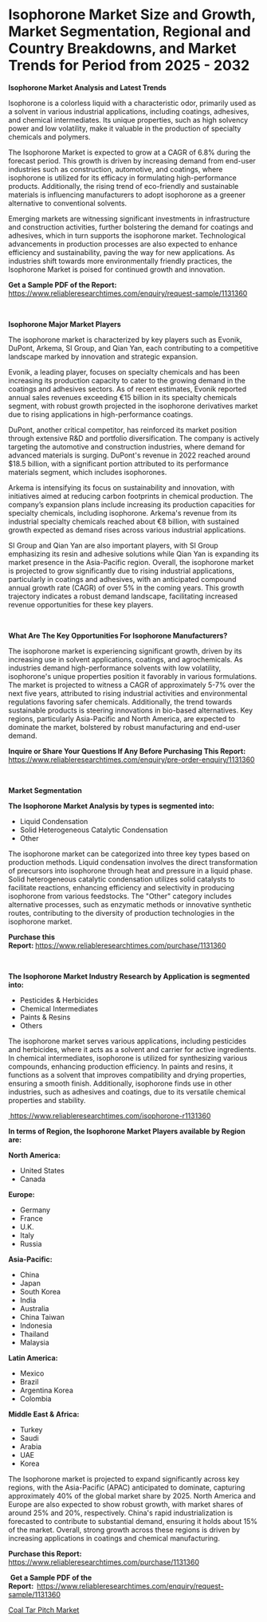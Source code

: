 <p><h1>Isophorone Market Size and Growth, Market Segmentation, Regional and Country Breakdowns, and Market Trends for Period from 2025 -  2032</h1></p><p><strong>Isophorone Market Analysis and Latest Trends</strong></p>
<p><p>Isophorone is a colorless liquid with a characteristic odor, primarily used as a solvent in various industrial applications, including coatings, adhesives, and chemical intermediates. Its unique properties, such as high solvency power and low volatility, make it valuable in the production of specialty chemicals and polymers. </p><p>The Isophorone Market is expected to grow at a CAGR of 6.8% during the forecast period. This growth is driven by increasing demand from end-user industries such as construction, automotive, and coatings, where isophorone is utilized for its efficacy in formulating high-performance products. Additionally, the rising trend of eco-friendly and sustainable materials is influencing manufacturers to adopt isophorone as a greener alternative to conventional solvents.</p><p>Emerging markets are witnessing significant investments in infrastructure and construction activities, further bolstering the demand for coatings and adhesives, which in turn supports the isophorone market. Technological advancements in production processes are also expected to enhance efficiency and sustainability, paving the way for new applications. As industries shift towards more environmentally friendly practices, the Isophorone Market is poised for continued growth and innovation.</p></p>
<p><strong>Get a Sample PDF of the Report:&nbsp;</strong> <a href="https://www.reliableresearchtimes.com/enquiry/request-sample/1131360?utm_campaign=2196&utm_medium=2&utm_source=Github&utm_content=ia&utm_term=02042025&utm_id=isophorone">https://www.reliableresearchtimes.com/enquiry/request-sample/1131360</a></p>
<p>&nbsp;</p>
<p><strong>Isophorone Major Market Players</strong></p>
<p><p>The isophorone market is characterized by key players such as Evonik, DuPont, Arkema, SI Group, and Qian Yan, each contributing to a competitive landscape marked by innovation and strategic expansion. </p><p>Evonik, a leading player, focuses on specialty chemicals and has been increasing its production capacity to cater to the growing demand in the coatings and adhesives sectors. As of recent estimates, Evonik reported annual sales revenues exceeding €15 billion in its specialty chemicals segment, with robust growth projected in the isophorone derivatives market due to rising applications in high-performance coatings.</p><p>DuPont, another critical competitor, has reinforced its market position through extensive R&D and portfolio diversification. The company is actively targeting the automotive and construction industries, where demand for advanced materials is surging. DuPont's revenue in 2022 reached around $18.5 billion, with a significant portion attributed to its performance materials segment, which includes isophorones.</p><p>Arkema is intensifying its focus on sustainability and innovation, with initiatives aimed at reducing carbon footprints in chemical production. The company’s expansion plans include increasing its production capacities for specialty chemicals, including isophorone. Arkema's revenue from its industrial specialty chemicals reached about €8 billion, with sustained growth expected as demand rises across various industrial applications.</p><p>SI Group and Qian Yan are also important players, with SI Group emphasizing its resin and adhesive solutions while Qian Yan is expanding its market presence in the Asia-Pacific region. Overall, the isophorone market is projected to grow significantly due to rising industrial applications, particularly in coatings and adhesives, with an anticipated compound annual growth rate (CAGR) of over 5% in the coming years. This growth trajectory indicates a robust demand landscape, facilitating increased revenue opportunities for these key players.</p></p>
<p>&nbsp;</p>
<p><strong>What Are The Key Opportunities For Isophorone Manufacturers?</strong></p>
<p><p>The isophorone market is experiencing significant growth, driven by its increasing use in solvent applications, coatings, and agrochemicals. As industries demand high-performance solvents with low volatility, isophorone's unique properties position it favorably in various formulations. The market is projected to witness a CAGR of approximately 5-7% over the next five years, attributed to rising industrial activities and environmental regulations favoring safer chemicals. Additionally, the trend towards sustainable products is steering innovations in bio-based alternatives. Key regions, particularly Asia-Pacific and North America, are expected to dominate the market, bolstered by robust manufacturing and end-user demand.</p></p>
<p><strong>Inquire or Share Your Questions If Any Before Purchasing This Report:</strong> <a href="https://www.reliableresearchtimes.com/enquiry/pre-order-enquiry/1131360?utm_campaign=2196&utm_medium=2&utm_source=Github&utm_content=ia&utm_term=02042025&utm_id=isophorone">https://www.reliableresearchtimes.com/enquiry/pre-order-enquiry/1131360</a></p>
<p>&nbsp;</p>
<p><strong>Market Segmentation</strong></p>
<p><strong>The Isophorone Market Analysis by types is segmented into:</strong></p>
<p><ul><li>Liquid Condensation</li><li>Solid Heterogeneous Catalytic Condensation</li><li>Other</li></ul></p>
<p><p>The isophorone market can be categorized into three key types based on production methods. Liquid condensation involves the direct transformation of precursors into isophorone through heat and pressure in a liquid phase. Solid heterogeneous catalytic condensation utilizes solid catalysts to facilitate reactions, enhancing efficiency and selectivity in producing isophorone from various feedstocks. The "Other" category includes alternative processes, such as enzymatic methods or innovative synthetic routes, contributing to the diversity of production technologies in the isophorone market.</p></p>
<p><strong>Purchase this Report:&nbsp;</strong><a href="https://www.reliableresearchtimes.com/purchase/1131360?utm_campaign=2196&utm_medium=2&utm_source=Github&utm_content=ia&utm_term=02042025&utm_id=isophorone">https://www.reliableresearchtimes.com/purchase/1131360</a></p>
<p>&nbsp;</p>
<p><strong>The Isophorone Market Industry Research by Application is segmented into:</strong></p>
<p><ul><li>Pesticides & Herbicides</li><li>Chemical Intermediates</li><li>Paints & Resins</li><li>Others</li></ul></p>
<p><p>The isophorone market serves various applications, including pesticides and herbicides, where it acts as a solvent and carrier for active ingredients. In chemical intermediates, isophorone is utilized for synthesizing various compounds, enhancing production efficiency. In paints and resins, it functions as a solvent that improves compatibility and drying properties, ensuring a smooth finish. Additionally, isophorone finds use in other industries, such as adhesives and coatings, due to its versatile chemical properties and stability.</p></p>
<p><a href="https://www.reliableresearchtimes.com/isophorone-r1131360?utm_campaign=2196&utm_medium=2&utm_source=Github&utm_content=ia&utm_term=02042025&utm_id=isophorone">&nbsp;https://www.reliableresearchtimes.com/isophorone-r1131360</a></p>
<p><strong>In terms of Region, the Isophorone Market Players available by Region are:</strong></p>
<p>
    <p> <strong> North America: </strong>
        <ul>
            <li>United States</li>
            <li>Canada</li>
        </ul>
        </p> 
    <p> <strong> Europe: </strong>
        <ul>
            <li>Germany</li>
            <li>France</li>
            <li>U.K.</li>
            <li>Italy</li>
            <li>Russia</li>
        </ul>
        </p> 
    <p> <strong> Asia-Pacific: </strong>
        <ul>
            <li>China</li>
            <li>Japan</li>
            <li>South Korea</li>
            <li>India</li>
            <li>Australia</li>
            <li>China Taiwan</li>
            <li>Indonesia</li>
            <li>Thailand</li>
            <li>Malaysia</li>
        </ul>
        </p> 
    <p> <strong> Latin America: </strong>
        <ul>
            <li>Mexico</li>
            <li>Brazil</li>
            <li>Argentina Korea</li>
            <li>Colombia</li>
        </ul>
        </p> 
    <p> <strong> Middle East & Africa: </strong>
        <ul>
            <li>Turkey</li>
            <li>Saudi</li>
            <li>Arabia</li>
            <li>UAE</li>
            <li>Korea</li>
        </ul>
    </p>
    </p>
<p><p>The Isophorone market is projected to expand significantly across key regions, with the Asia-Pacific (APAC) anticipated to dominate, capturing approximately 40% of the global market share by 2025. North America and Europe are also expected to show robust growth, with market shares of around 25% and 20%, respectively. China's rapid industrialization is forecasted to contribute to substantial demand, ensuring it holds about 15% of the market. Overall, strong growth across these regions is driven by increasing applications in coatings and chemical manufacturing.</p></p>
<p><strong>Purchase this Report: </strong><a href="https://www.reliableresearchtimes.com/purchase/1131360?utm_campaign=2196&utm_medium=2&utm_source=Github&utm_content=ia&utm_term=02042025&utm_id=isophorone">https://www.reliableresearchtimes.com/purchase/1131360</a></p>
<p>&nbsp;<strong>Get a Sample PDF of the Report:&nbsp;&nbsp;</strong><a href="https://www.reliableresearchtimes.com/enquiry/request-sample/1131360?utm_campaign=2196&utm_medium=2&utm_source=Github&utm_content=ia&utm_term=02042025&utm_id=isophorone">https://www.reliableresearchtimes.com/enquiry/request-sample/1131360</a></p>
<p><strong></strong></p>
<p><p><a href="https://github.com/MariaWashington76/Market-Research-Report-List-2/blob/main/coal-tar-pitch-market.md?utm_campaign=2196&utm_medium=2&utm_source=Github&utm_content=ia&utm_term=02042025&utm_id=isophorone">Coal Tar Pitch Market</a></p></p>